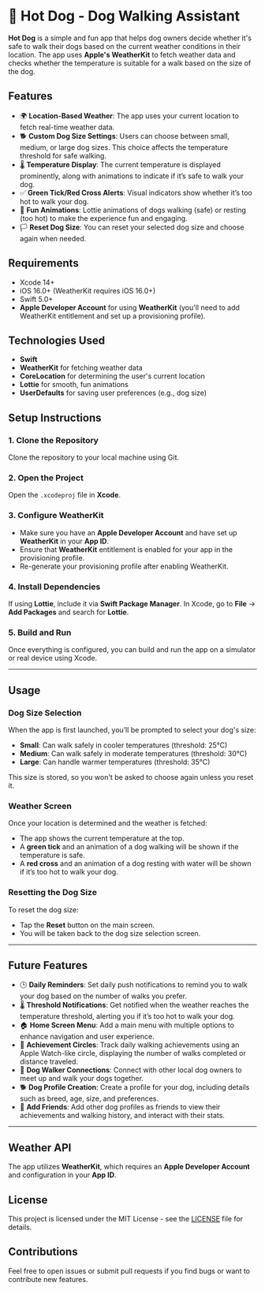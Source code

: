 # 🐶 Hot Dog - Dog Walking Assistant

**Hot Dog** is a simple and fun app that helps dog owners decide whether it's safe to walk their dogs based on the current weather conditions in their location. The app uses **Apple's WeatherKit** to fetch weather data and checks whether the temperature is suitable for a walk based on the size of the dog.

## Features

- 🌍 **Location-Based Weather**: The app uses your current location to fetch real-time weather data.
- 🐕 **Custom Dog Size Settings**: Users can choose between small, medium, or large dog sizes. This choice affects the temperature threshold for safe walking.
- 🌡️ **Temperature Display**: The current temperature is displayed prominently, along with animations to indicate if it’s safe to walk your dog.
- ✅ **Green Tick/Red Cross Alerts**: Visual indicators show whether it’s too hot to walk your dog.
- 🎥 **Fun Animations**: Lottie animations of dogs walking (safe) or resting (too hot) to make the experience fun and engaging.
- 🏳️ **Reset Dog Size**: You can reset your selected dog size and choose again when needed.

## Requirements

- Xcode 14+
- iOS 16.0+ (WeatherKit requires iOS 16.0+)
- Swift 5.0+
- **Apple Developer Account** for using **WeatherKit** (you'll need to add WeatherKit entitlement and set up a provisioning profile).

## Technologies Used

- **Swift**
- **WeatherKit** for fetching weather data
- **CoreLocation** for determining the user's current location
- **Lottie** for smooth, fun animations
- **UserDefaults** for saving user preferences (e.g., dog size)

## Setup Instructions

### 1. Clone the Repository

Clone the repository to your local machine using Git.

### 2. Open the Project

Open the `.xcodeproj` file in **Xcode**.

### 3. Configure WeatherKit

- Make sure you have an **Apple Developer Account** and have set up **WeatherKit** in your **App ID**.
- Ensure that **WeatherKit** entitlement is enabled for your app in the provisioning profile.
- Re-generate your provisioning profile after enabling WeatherKit.

### 4. Install Dependencies

If using **Lottie**, include it via **Swift Package Manager**. In Xcode, go to **File** -> **Add Packages** and search for **Lottie**.

### 5. Build and Run

Once everything is configured, you can build and run the app on a simulator or real device using Xcode.

---

## Usage

### Dog Size Selection

When the app is first launched, you’ll be prompted to select your dog's size:
- **Small**: Can walk safely in cooler temperatures (threshold: 25°C)
- **Medium**: Can walk safely in moderate temperatures (threshold: 30°C)
- **Large**: Can handle warmer temperatures (threshold: 35°C)

This size is stored, so you won't be asked to choose again unless you reset it.

### Weather Screen

Once your location is determined and the weather is fetched:
- The app shows the current temperature at the top.
- A **green tick** and an animation of a dog walking will be shown if the temperature is safe.
- A **red cross** and an animation of a dog resting with water will be shown if it’s too hot to walk your dog.

### Resetting the Dog Size

To reset the dog size:
- Tap the **Reset** button on the main screen.
- You will be taken back to the dog size selection screen.

---

## Future Features

- 🕒 **Daily Reminders**: Set daily push notifications to remind you to walk your dog based on the number of walks you prefer.
- 🌡️ **Threshold Notifications**: Get notified when the weather reaches the temperature threshold, alerting you if it’s too hot to walk your dog.
- 🏠 **Home Screen Menu**: Add a main menu with multiple options to enhance navigation and user experience.
- 🏅 **Achievement Circles**: Track daily walking achievements using an Apple Watch-like circle, displaying the number of walks completed or distance traveled.
- 🐾 **Dog Walker Connections**: Connect with other local dog owners to meet up and walk your dogs together.
- 🐕 **Dog Profile Creation**: Create a profile for your dog, including details such as breed, age, size, and preferences.
- 👥 **Add Friends**: Add other dog profiles as friends to view their achievements and walking history, and interact with their stats.

---

## Weather API

The app utilizes **WeatherKit**, which requires an **Apple Developer Account** and configuration in your **App ID**.

## License

This project is licensed under the MIT License - see the [LICENSE](LICENSE) file for details.

## Contributions

Feel free to open issues or submit pull requests if you find bugs or want to contribute new features.